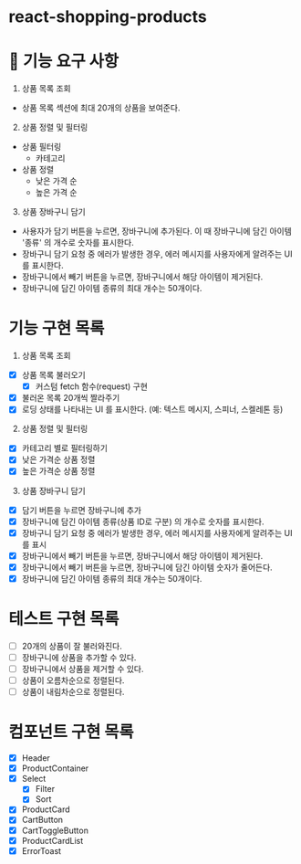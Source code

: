# react-shopping-products

# 🎯 기능 요구 사항

1. 상품 목록 조회

- 상품 목록 섹션에 최대 20개의 상품을 보여준다.

2. 상품 정렬 및 필터링

- 상품 필터링
  - 카테고리
- 상품 정렬
  - 낮은 가격 순
  - 높은 가격 순

3. 상품 장바구니 담기

- 사용자가 담기 버튼을 누르면, 장바구니에 추가된다. 이 때 장바구니에 담긴 아이템 '종류' 의 개수로 숫자를 표시한다.
- 장바구니 담기 요청 중 에러가 발생한 경우, 에러 메시지를 사용자에게 알려주는 UI를 표시한다.
- 장바구니에서 빼기 버튼을 누르면, 장바구니에서 해당 아이템이 제거된다.
- 장바구니에 담긴 아이템 종류의 최대 개수는 50개이다.

# 기능 구현 목록

1. 상품 목록 조회

- [x] 상품 목록 불러오기
  - [x] 커스텀 fetch 함수(request) 구현
- [x] 불러온 목록 20개씩 짤라주기
- [x] 로딩 상태를 나타내는 UI 를 표시한다. (예: 텍스트 메시지, 스피너, 스켈레톤 등)

2. 상품 정렬 및 필터링

- [x] 카테고리 별로 필터링하기
- [x] 낮은 가격순 상품 정렬
- [x] 높은 가격순 상품 정렬

3. 상품 장바구니 담기

- [x] 담기 버튼을 누르면 장바구니에 추가
- [x] 장바구니에 담긴 아이템 종류(상품 ID로 구분) 의 개수로 숫자를 표시한다.
- [x] 장바구니 담기 요청 중 에러가 발생한 경우, 에러 메시지를 사용자에게 알려주는 UI를 표시
- [x] 장바구니에서 빼기 버튼을 누르면, 장바구니에서 해당 아이템이 제거된다.
- [x] 장바구니에서 빼기 버튼을 누르면, 장바구니에 담긴 아이템 숫자가 줄어든다.
- [x] 장바구니에 담긴 아이템 종류의 최대 개수는 50개이다.

# 테스트 구현 목록

- [ ] 20개의 상품이 잘 불러와진다.
- [ ] 장바구니에 상품을 추가할 수 있다.
- [ ] 장바구니에서 상품을 제거할 수 있다.
- [ ] 상품이 오름차순으로 정렬된다.
- [ ] 상품이 내림차순으로 정렬된다.

# 컴포넌트 구현 목록

- [x] Header
- [x] ProductContainer
- [x] Select
  - [x] Filter
  - [x] Sort
- [x] ProductCard
- [x] CartButton
- [x] CartToggleButton
- [x] ProductCardList
- [x] ErrorToast
